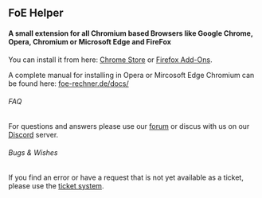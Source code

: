 ## FoE Helper
#### A small extension for all Chromium based Browsers like Google Chrome, Opera, Chromium or Microsoft Edge and FireFox

You can install it from here: [Chrome Store](https://chrome.google.com/webstore/detail/foe-helper/bkagcmloachflbbkfmfiggipaelfamdf) or [Firefox Add-Ons](https://addons.mozilla.org/addon/foe-helper/).

A complete manual for installing in Opera or Mircosoft Edge Chromium can be found here: [foe-rechner.de/docs/](https://foe-rechner.de/docs/)

###### FAQ

For questions and answers please use our [forum](https://forum.foe-rechner.de/) or discus with us on our [Discord](https://discord.gg/z97KZq4) server.


###### Bugs & Wishes

If you find an error or have a request that is not yet available as a ticket, please use the [ticket system](https://github.com/dsiekiera/foe-helfer-extension/issues).
